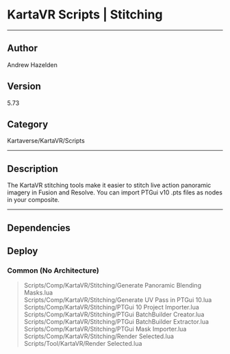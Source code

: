 # KartaVR Scripts | Stitching
___

## Author
Andrew Hazelden

## Version
5.73

## Category
Kartaverse/KartaVR/Scripts

___

## Description
<p>The KartaVR stitching tools make it easier to stitch live action panoramic imagery in Fusion and Resolve. You can import PTGui v10 .pts files as nodes in your composite.</p>

___

## Dependencies

## Deploy

### Common (No Architecture)

> Scripts/Comp/KartaVR/Stitching/Generate Panoramic Blending Masks.lua  
> Scripts/Comp/KartaVR/Stitching/Generate UV Pass in PTGui 10.lua  
> Scripts/Comp/KartaVR/Stitching/PTGui 10 Project Importer.lua  
> Scripts/Comp/KartaVR/Stitching/PTGui BatchBuilder Creator.lua  
> Scripts/Comp/KartaVR/Stitching/PTGui BatchBuilder Extractor.lua  
> Scripts/Comp/KartaVR/Stitching/PTGui Mask Importer.lua  
> Scripts/Comp/KartaVR/Stitching/Render Selected.lua  
> Scripts/Tool/KartaVR/Render Selected.lua  
